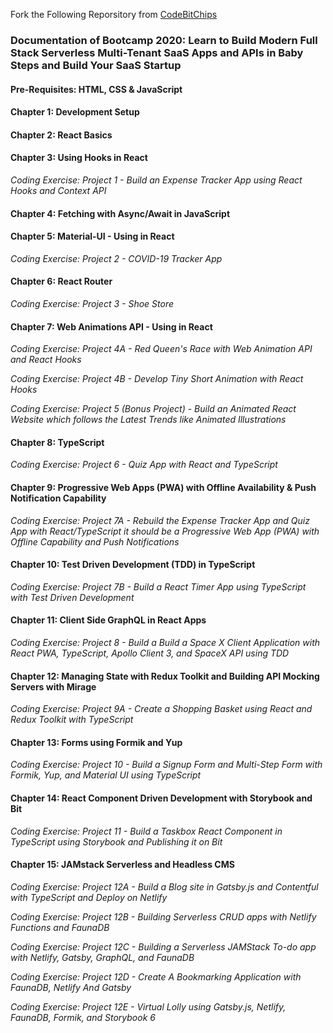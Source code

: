 Fork the Following Reporsitory from [CodeBitChips](https://github.com/CodeBitChips)

### Documentation of Bootcamp 2020: Learn to Build Modern Full Stack Serverless Multi-Tenant SaaS Apps and APIs in Baby Steps and Build Your SaaS Startup

#### Pre-Requisites: HTML, CSS & JavaScript

#### Chapter 1: Development Setup
#### Chapter 2: React Basics
#### Chapter 3: Using Hooks in React
*Coding Exercise: Project 1 - Build an Expense Tracker App using React Hooks and Context API*
#### Chapter 4: Fetching with Async/Await in JavaScript
#### Chapter 5: Material-UI - Using in React
*Coding Exercise: Project 2 - COVID-19 Tracker App*
#### Chapter 6: React Router
*Coding Exercise: Project 3 - Shoe Store*
#### Chapter 7: Web Animations API - Using in React
*Coding Exercise: Project 4A - Red Queen's Race with Web Animation API and React Hooks*

*Coding Exercise: Project 4B - Develop Tiny Short Animation with React Hooks*

*Coding Exercise: Project 5 (Bonus Project) - Build an Animated React Website which follows the Latest Trends like Animated Illustrations*
#### Chapter 8: TypeScript
*Coding Exercise: Project 6 - Quiz App with React and TypeScript*
#### Chapter 9: Progressive Web Apps (PWA) with Offline Availability & Push Notification Capability
*Coding Exercise: Project 7A - Rebuild the Expense Tracker App and Quiz App with React/TypeScript it should be a Progressive Web App (PWA) with Offline Capability and Push Notifications*
#### Chapter 10: Test Driven Development (TDD) in TypeScript
*Coding Exercise: Project 7B - Build a React Timer App using TypeScript with Test Driven Development*
#### Chapter 11: Client Side GraphQL in React Apps
*Coding Exercise: Project 8 - Build a Build a Space X Client Application with React PWA, TypeScript, Apollo Client 3, and SpaceX API using TDD*
#### Chapter 12: Managing State with Redux Toolkit and Building API Mocking Servers with Mirage
*Coding Exercise: Project 9A - Create a Shopping Basket using React and Redux Toolkit with TypeScript*
#### Chapter 13: Forms using Formik and Yup
*Coding Exercise: Project 10 - Build a Signup Form and Multi-Step Form with Formik, Yup, and Material UI using TypeScript*
#### Chapter 14: React Component Driven Development with Storybook and Bit
*Coding Exercise: Project 11 - Build a Taskbox React Component in TypeScript using Storybook and Publishing it on Bit*
#### Chapter 15: JAMstack Serverless and Headless CMS
*Coding Exercise: Project 12A - Build a Blog site in Gatsby.js and Contentful with TypeScript and Deploy on Netlify*

*Coding Exercise: Project 12B - Building Serverless CRUD apps with Netlify Functions and FaunaDB*

*Coding Exercise: Project 12C - Building a Serverless JAMStack To-do app with Netlify, Gatsby, GraphQL, and FaunaDB*

*Coding Exercise: Project 12D - Create A Bookmarking Application with FaunaDB, Netlify And Gatsby*

*Coding Exercise: Project 12E - Virtual Lolly using Gatsby.js, Netlify, FaunaDB, Formik, and Storybook 6*

